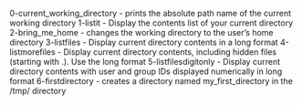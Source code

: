 0-current_working_directory - prints the absolute path name of the current working directory
1-listit - Display the contents list of your current directory
2-bring_me_home - changes the working directory to the user’s home directory
3-listfiles - Display current directory contents in a long format
4-listmorefiles - Display current directory contents, including hidden files (starting with .). Use the long format
5-listfilesdigitonly - Display current directory contents with user and group IDs displayed numerically in long format
6-firstdirectory - creates a directory named my_first_directory in the /tmp/ directory
